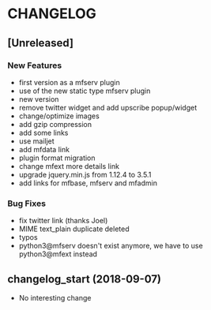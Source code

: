 # CHANGELOG

## [Unreleased]

### New Features

- first version as a mfserv plugin
- use of the new static type mfserv plugin
- new version
- remove twitter widget and add upscribe popup/widget
- change/optimize images
- add gzip compression
- add some links
- use mailjet
- add mfdata link
- plugin format migration
- change mfext more details link
- upgrade jquery.min.js from 1.12.4 to 3.5.1
- add links for mfbase, mfserv and mfadmin

### Bug Fixes

- fix twitter link (thanks Joel)
- MIME text_plain duplicate deleted
- typos
- python3@mfserv doesn't exist anymore, we have to use python3@mfext instead

## changelog_start (2018-09-07)

- No interesting change


